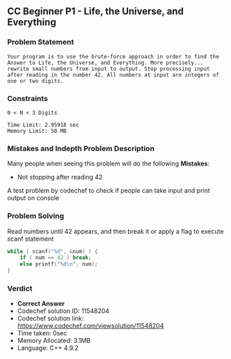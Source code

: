 ## CC Beginner P1 - Life, the Universe, and Everything

### Problem Statement

```
Your program is to use the brute-force approach in order to find the Answer to Life, the Universe, and Everything. More precisely... rewrite small numbers from input to output. Stop processing input after reading in the number 42. All numbers at input are integers of one or two digits.
```

### Constraints

```
0 < N < 3 Digits

Time Limit: 2.95918 sec
Memory Limit: 50 MB
```

### Mistakes and Indepth Problem Description

Many people when seeing this problem will do the following **Mistakes**: 

- Not stopping after reading 42

A test problem by codechef to check if people can take input and print output on console

### Problem Solving

Read numbers until 42 appears, and then break it or apply a flag to execute scanf statement

```C++
while ( scanf("%d", &num) ) {
    if ( num == 42 ) break;
    else printf("%d\n", num);
}
```

### Verdict

- **Correct Answer**
- Codechef solution ID: 11548204
- Codechef solution link: https://www.codechef.com/viewsolution/11548204
- Time taken: 0sec
- Memory Allocated: 3.1MB
- Language: C++ 4.9.2
